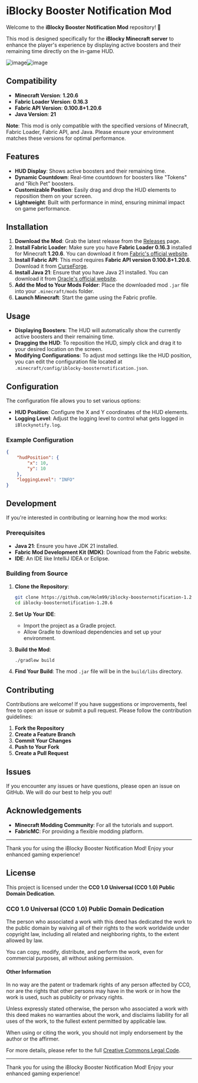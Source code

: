 # iBlocky Booster Notification Mod

Welcome to the **iBlocky Booster Notification Mod** repository! 🎉

This mod is designed specifically for the **iBlocky Minecraft server** to enhance the player's experience by displaying active boosters and their remaining time directly on the in-game HUD.

![image](https://github.com/user-attachments/assets/0d5ad8f3-f03e-4a6e-837f-334b8596e093)![image](https://github.com/user-attachments/assets/4e7d86c7-b645-452c-ba69-98a7cbdf10e5)




## Compatibility

- **Minecraft Version**: **1.20.6**
- **Fabric Loader Version**: **0.16.3**
- **Fabric API Version**: **0.100.8+1.20.6**
- **Java Version**: **21**

**Note**: This mod is only compatible with the specified versions of Minecraft, Fabric Loader, Fabric API, and Java. Please ensure your environment matches these versions for optimal performance.

## Features

- **HUD Display**: Shows active boosters and their remaining time.
- **Dynamic Countdown**: Real-time countdown for boosters like "Tokens" and "Rich Pet" boosters.
- **Customizable Position**: Easily drag and drop the HUD elements to reposition them on your screen.
- **Lightweight**: Built with performance in mind, ensuring minimal impact on game performance.

## Installation

1. **Download the Mod**: Grab the latest release from the [Releases](https://github.com/Holm99/iblocky-boosternotification-1.20.6/releases) page.
2. **Install Fabric Loader**: Make sure you have **Fabric Loader 0.16.3** installed for Minecraft **1.20.6**. You can download it from [Fabric's official website](https://fabricmc.net/use/).
3. **Install Fabric API**: This mod requires **Fabric API version 0.100.8+1.20.6**. Download it from [CurseForge](https://www.curseforge.com/minecraft/mc-mods/fabric-api/files/all?page=1&pageSize=20&version=1.20.6&gameVersionTypeId=4).
4. **Install Java 21**: Ensure that you have Java 21 installed. You can download it from [Oracle's official website](https://www.oracle.com/java/technologies/javase/jdk21-archive-downloads.html).
5. **Add the Mod to Your Mods Folder**: Place the downloaded mod `.jar` file into your `.minecraft/mods` folder.
6. **Launch Minecraft**: Start the game using the Fabric profile.

## Usage

- **Displaying Boosters**: The HUD will automatically show the currently active boosters and their remaining time.
- **Dragging the HUD**: To reposition the HUD, simply click and drag it to your desired location on the screen.
- **Modifying Configurations**: To adjust mod settings like the HUD position, you can edit the configuration file located at `.minecraft/config/iblocky-boosternotification.json`.

## Configuration

The configuration file allows you to set various options:

- **HUD Position**: Configure the X and Y coordinates of the HUD elements.
- **Logging Level**: Adjust the logging level to control what gets logged in `iBlockynotify.log`.

### Example Configuration

```json
{
    "hudPosition": {
        "x": 10,
        "y": 10
    },
    "loggingLevel": "INFO"
}
```

## Development

If you're interested in contributing or learning how the mod works:

### Prerequisites

- **Java 21**: Ensure you have JDK 21 installed.
- **Fabric Mod Development Kit (MDK)**: Download from the Fabric website.
- **IDE**: An IDE like IntelliJ IDEA or Eclipse.

### Building from Source

1. **Clone the Repository**:
   ```bash
   git clone https://github.com/Holm99/iblocky-boosternotification-1.20.6.git
   cd iblocky-boosternotification-1.20.6
     ```

2. **Set Up Your IDE**:
   - Import the project as a Gradle project.
   - Allow Gradle to download dependencies and set up your environment.

3. **Build the Mod**:
   ```bash
   ./gradlew build
     ```
   
4. **Find Your Build**: The mod `.jar` file will be in the `build/libs` directory.

## Contributing

Contributions are welcome! If you have suggestions or improvements, feel free to open an issue or submit a pull request. Please follow the contribution guidelines:

1. **Fork the Repository**
2. **Create a Feature Branch**
3. **Commit Your Changes**
4. **Push to Your Fork**
5. **Create a Pull Request**

## Issues

If you encounter any issues or have questions, please open an issue on GitHub. We will do our best to help you out!


## Acknowledgements

- **Minecraft Modding Community**: For all the tutorials and support.
- **FabricMC**: For providing a flexible modding platform.

---

Thank you for using the iBlocky Booster Notification Mod! Enjoy your enhanced gaming experience!



## License

This project is licensed under the **CC0 1.0 Universal (CC0 1.0) Public Domain Dedication**.

### CC0 1.0 Universal (CC0 1.0) Public Domain Dedication

The person who associated a work with this deed has dedicated the work to the public domain by waiving all of their rights to the work worldwide under copyright law, including all related and neighboring rights, to the extent allowed by law.

You can copy, modify, distribute, and perform the work, even for commercial purposes, all without asking permission.

#### Other Information

In no way are the patent or trademark rights of any person affected by CC0, nor are the rights that other persons may have in the work or in how the work is used, such as publicity or privacy rights.

Unless expressly stated otherwise, the person who associated a work with this deed makes no warranties about the work, and disclaims liability for all uses of the work, to the fullest extent permitted by applicable law.

When using or citing the work, you should not imply endorsement by the author or the affirmer.

For more details, please refer to the full [Creative Commons Legal Code](https://creativecommons.org/publicdomain/zero/1.0/legalcode).

---

Thank you for using the iBlocky Booster Notification Mod! Enjoy your enhanced gaming experience!

